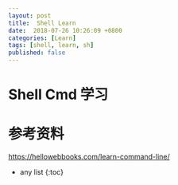 ```yaml
---
layout: post
title:  Shell Learn
date:  2018-07-26 10:26:09 +0800
categories: [Learn]
tags: [shell, learn, sh]
published: false
---
```


# Shell Cmd 学习

# 参考资料

https://hellowebbooks.com/learn-command-line/

* any list
{:toc}